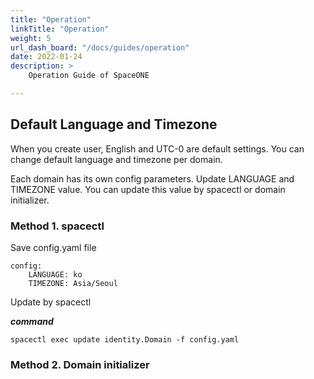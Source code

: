 ```yaml
---
title: "Operation"
linkTitle: "Operation"
weight: 5
url_dash_board: "/docs/guides/operation" 
date: 2022-01-24
description: >
    Operation Guide of SpaceONE

---
```


## Default Language and Timezone

When you create user, English and UTC-0 are default settings.
You can change default language and timezone per domain.

Each domain has its own config parameters. Update LANGUAGE and TIMEZONE value. You can update this value by spacectl or domain initializer.

### Method 1. spacectl

Save config.yaml file

~~~
config:
    LANGUAGE: ko
    TIMEZONE: Asia/Seoul
~~~

Update by spacectl

***command***

~~~
spacectl exec update identity.Domain -f config.yaml
~~~

### Method 2. Domain initializer

